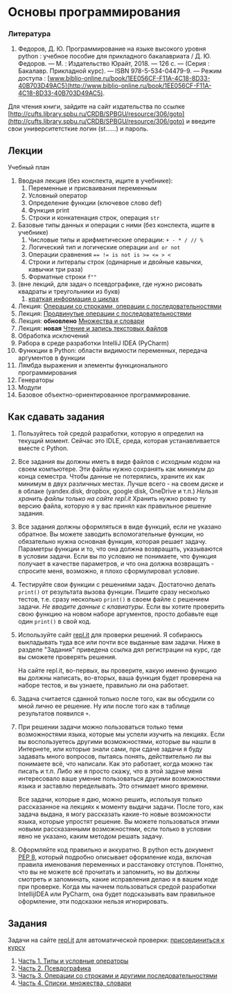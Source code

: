# Основы программирования

### Литература

1. Федоров, Д. Ю. Программирование на языке высокого уровня python :
учебное пособие для прикладного бакалавриата / Д. Ю. Федоров. — М. :
Издательство Юрайт, 2018. — 126 с. — (Серия : Бакалавр. Прикладной курс).
— ISBN 978-5-534-04479-9. —
Режим доступа :
[www.biblio-online.ru/book/1EE056CF-F11A-4C18-8D33-40B703D49AC5](http://www.biblio-online.ru/book/1EE056CF-F11A-4C18-8D33-40B703D49AC5).

Для чтения книги, зайдите на сайт издательства по ссылке
[http://cufts.library.spbu.ru/CRDB/SPBGU/resource/306/goto](http://cufts.library.spbu.ru/CRDB/SPBGU/resource/306/goto)
и введите свои университетсткие логин (st......) и пароль.

## Лекции

Учебный план

1. Вводная лекция (без конспекта, ищите в учебнике):
    1. Переменные и присваивания переменным
    1. Условный оператор
    1. Определение функции (ключевое слово def)
    1. Функция print
    1. Строки и конкатенация строк, операция `str`
1. Базовые типы данных и операции с ними (без конспекта, ищите в учебнике)
    1. Числовые типы и арифметические операции: `+ - * / // %`
    1. Логический тип и логические операции `and or not`
    1. Операции сравнения `== != is not is >= <= > <`
    1. Строки и литералы строк (одинарные и двойные кавычки, кавычки три раза)
    1. Форматные строки `f""`
1. (вне лекций, для задач о псевдографике, где нужно рисовать квадраты
    и треугольники из букв)
    1. [краткая информация о циклах](loops.md)
1. Лекция: [Операции со строками, операции с последовательностями](http://nbviewer.jupyter.org/github/iposov/students-site/blob/master/18fall/programming_basics/python-strings-sequences.ipynb)
1. Лекция: [Продвинутые операции с последовательностями](http://nbviewer.jupyter.org/github/iposov/students-site/blob/master/18fall/programming_basics/advanced-seq-types.ipynb)
1. Лекция: **обновлено** [Множества и словари](http://nbviewer.jupyter.org/github/iposov/students-site/blob/master/18fall/programming_basics/sets-and-dicts.ipynb?asdf)
1. Лекция: **новая** [Чтение и запись текстовых файлов](http://nbviewer.jupyter.org/github/iposov/students-site/blob/master/18fall/programming_basics/files.ipynb)
1. Обработка исключений
1. Рабора в среде разработки IntelliJ IDEA (PyCharm)
1. Функкции в Python: области видимости переменных, передача аргументов в функции
1. Лямбда выражения и элементы функционального программирования
1. Генераторы
1. Модули
1. Базовое объектно-ориентированное программирование.

## Как сдавать задания

1. Пользуйтесь той средой разработки, которую я определил на текущий момент.
Сейчас это IDLE, среда, которая устанавливается вместе с Python.
1. Все задания вы должны иметь в виде файлов с исходным кодом на своем компьютере.
Эти файлы нужно сохранять как минимум до конца семестра. Чтобы данные не потерялись,
храните их как минимум в двух различных местах. Лучше всего - на своем диске 
и в облаке (yandex.disk, dropbox, google disk, OneDrive и т.п.)
*Нельзя хранить файлы только на сайте repl.it*
Хранить нужно ровно ту версию файла, которую я у вас принял как правильное 
решение задания.
1. Все задания должны оформляться в виде функций, если не указано обратное.
Вы можете заводить вспомогательные функции, но обязательно нужна основная
функция, которая решает задачу. Параметры функции и то, что она должна возвращать,
указываются в условии задачи. Если вы по условию не понимаете, что функция
получает в качестве параметров, и что она должна возвращать - спросите меня,
возможно, я плохо сформулировал условие.
1. Тестируйте свои функции с решениями задач. Достаточно делать `print()` от
результата вызова функции. Пишите сразу несколько тестов, т.е. сразу несколько
`print()` в своем файле с решением задачи. *Не вводите данные с клавиатуры*.
Если вы хотите проверить свою функцию на новом наборе аргументов, просто
добавьте еще один `print()` в свой код.
1. Используйте сайт [repl.it](http://repl.it) для проверки решений. Я собираюсь
выкладывать туда все или почти все выданные вам задачи. Ниже
в разделе "Задания" приведена ссылка дял регистрации на курс, где вы 
сможете проверять решения.

   На сайте repl.it, во-первых, вы проверите, какую именно функцию вы должны
   написать, во-вторых, ваша функция будет проверена на наборе тестов,
   и вы узнаете, правильно ли она работает.
1. Задача считается сданной только после того, как вы обсудили со мной лично
ее решение. Ну или после того как в таблице результатов появился `+`.
1. При решении задачи можно пользоваться только теми возможностями языка, которые
мы успели изучить на лекциях. Если вы воспользуетесь другими возможностями,
которые вы нашли в Интернете, или которые знали сами, при сдаче задачи я буду
задавать много вопросов, пытаясь понять, действительно ли вы понимаете всё, что
написали. Как это работает, когда можно так писать и т.п. Либо же я просто
скажу, что в этой задаче меня интересовало ваше умение пользоваться другими
возможностями языка и заставлю переделывать. Это отнимает много времени.

    Все задачи, которые я даю, можно решить, используя только
    рассказанное на лекциях к моменту выдачи задачи.
    После того, как задача выдана, я могу рассказать
    какие-то новые возможности языка, которые упростят решение. Вы можете
    пользоваться этими новыми рассказанными возможностями, если только в условии
    явно не указано, каким методом решать задачу.
1. Оформляйте код правильно и аккуратно. В python есть документ [PEP 8](http://pep8.ru/doc/pep8/),
который подробно описывает оформление кода, включая правила именования переменных
и расстановку отступов. Понятно, что вы не можете всё прочитать и запомнить,
но вы должны смотреть и запоминать, какие исправления делаю я в вашем коде
при проверке. Когда мы начнем пользоваться средой разработки IntellijIDEA
или PyCharm, она будет подсказывать вам правильное оформление, эти подсказки
нельзя игнорировать. 


## Задания

Задачи на сайте [repl.it](http://repl.it) для автоматической проверки:
[присоединиться к курсу](https://repl.it/classroom/invite/Y4lXO57)

1. [Часть 1. Типы и условные операторы](1_tasks_first.md)
1. [Часть 2. Псевдографика](2_tasks_pseudographics.md)
1. [Часть 3. Операции со строками и другими последовательностями](3_tasks_strngs_and_lists.md)
1. [Часть 4. Списки, множества, словари](4_tasks_lists_sets_dicts.md)
